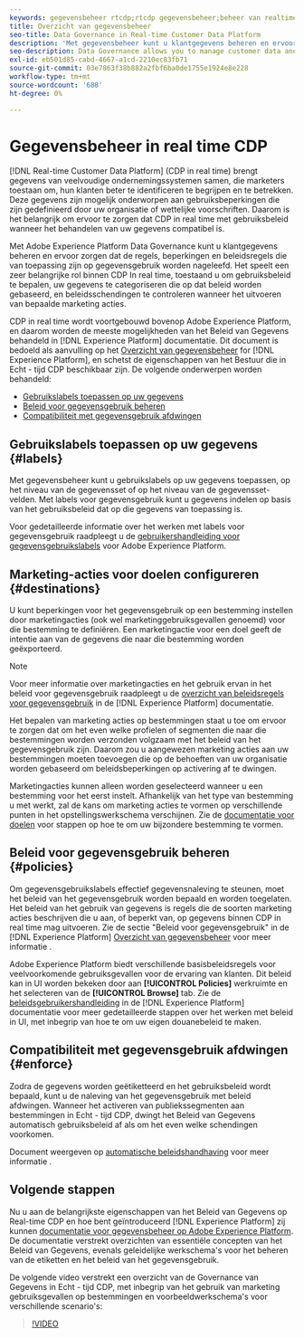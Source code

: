 ```yaml
---
keywords: gegevensbeheer rtcdp;rtcdp gegevensbeheer;beheer van realtime klantgegevensprofiel
title: Overzicht van gegevensbeheer
seo-title: Data Governance in Real-time Customer Data Platform
description: 'Met gegevensbeheer kunt u klantgegevens beheren en ervoor zorgen dat de regels, beperkingen en beleidsregels die van toepassing zijn op het gebruik van gegevens worden nageleefd. '
seo-description: Data Governance allows you to manage customer data and ensure compliance with regulations, restrictions, and policies applicable to data use.
exl-id: eb501d85-cabd-4667-a1cd-2210ec83fb71
source-git-commit: 03e7863f38b882a2fbf6ba0de1755e1924e8e228
workflow-type: tm+mt
source-wordcount: '688'
ht-degree: 0%

---
```


# Gegevensbeheer in real time CDP

[!DNL Real-time Customer Data Platform] (CDP in real time) brengt gegevens van veelvoudige ondernemingssystemen samen, die marketers toestaan om, hun klanten beter te identificeren te begrijpen en te betrekken. Deze gegevens zijn mogelijk onderworpen aan gebruiksbeperkingen die zijn gedefinieerd door uw organisatie of wettelijke voorschriften. Daarom is het belangrijk om ervoor te zorgen dat CDP in real time met gebruiksbeleid wanneer het behandelen van uw gegevens compatibel is.

Met Adobe Experience Platform Data Governance kunt u klantgegevens beheren en ervoor zorgen dat de regels, beperkingen en beleidsregels die van toepassing zijn op gegevensgebruik worden nageleefd. Het speelt een zeer belangrijke rol binnen CDP In real time, toestaand u om gebruiksbeleid te bepalen, uw gegevens te categoriseren die op dat beleid worden gebaseerd, en beleidsschendingen te controleren wanneer het uitvoeren van bepaalde marketing acties.

CDP in real time wordt voortgebouwd bovenop Adobe Experience Platform, en daarom worden de meeste mogelijkheden van het Beleid van Gegevens behandeld in [!DNL Experience Platform] documentatie. Dit document is bedoeld als aanvulling op het [Overzicht van gegevensbeheer](../../data-governance/home.md) for [!DNL Experience Platform], en schetst de eigenschappen van het Bestuur die in Echt - tijd CDP beschikbaar zijn. De volgende onderwerpen worden behandeld:

* [Gebruikslabels toepassen op uw gegevens](#labels)
* [Beleid voor gegevensgebruik beheren](#policies)
* [Compatibiliteit met gegevensgebruik afdwingen](#enforce)

## Gebruikslabels toepassen op uw gegevens {#labels}

Met gegevensbeheer kunt u gebruikslabels op uw gegevens toepassen, op het niveau van de gegevensset of op het niveau van de gegevensset-velden. Met labels voor gegevensgebruik kunt u gegevens indelen op basis van het gebruiksbeleid dat op die gegevens van toepassing is.

Voor gedetailleerde informatie over het werken met labels voor gegevensgebruik raadpleegt u de [gebruikershandleiding voor gegevensgebruikslabels](../../data-governance/labels/overview.md) voor Adobe Experience Platform.

## Marketing-acties voor doelen configureren {#destinations}

U kunt beperkingen voor het gegevensgebruik op een bestemming instellen door marketingacties (ook wel marketinggebruiksgevallen genoemd) voor die bestemming te definiëren. Een marketingactie voor een doel geeft de intentie aan van de gegevens die naar die bestemming worden geëxporteerd.

>[!NOTE]
>
>Voor meer informatie over marketingacties en het gebruik ervan in het beleid voor gegevensgebruik raadpleegt u de [overzicht van beleidsregels voor gegevensgebruik](../../data-governance/policies/overview.md) in de [!DNL Experience Platform] documentatie.

Het bepalen van marketing acties op bestemmingen staat u toe om ervoor te zorgen dat om het even welke profielen of segmenten die naar die bestemmingen worden verzonden volgzaam met het beleid van het gegevensgebruik zijn. Daarom zou u aangewezen marketing acties aan uw bestemmingen moeten toevoegen die op de behoeften van uw organisatie worden gebaseerd om beleidsbeperkingen op activering af te dwingen.

Marketingacties kunnen alleen worden geselecteerd wanneer u een bestemming voor het eerst instelt. Afhankelijk van het type van bestemming u met werkt, zal de kans om marketing acties te vormen op verschillende punten in het opstellingswerkschema verschijnen. Zie de [documentatie voor doelen](../destinations/overview.md) voor stappen op hoe te om uw bijzondere bestemming te vormen.

## Beleid voor gegevensgebruik beheren {#policies}

Om gegevensgebruikslabels effectief gegevensnaleving te steunen, moet het beleid van het gegevensgebruik worden bepaald en worden toegelaten. Het beleid van het gebruik van gegevens is regels die de soorten marketing acties beschrijven die u aan, of beperkt van, op gegevens binnen CDP in real time mag uitvoeren. Zie de sectie &quot;Beleid voor gegevensgebruik&quot; in de [!DNL Experience Platform] [Overzicht van gegevensbeheer](../../data-governance/home.md) voor meer informatie .

Adobe Experience Platform biedt verschillende basisbeleidsregels voor veelvoorkomende gebruiksgevallen voor de ervaring van klanten. Dit beleid kan in UI worden bekeken door aan **[!UICONTROL Policies]** werkruimte en het selecteren van de **[!UICONTROL Browse]** tab. Zie de [beleidsgebruikershandleiding](../../data-governance/policies/user-guide.md) in de [!DNL Experience Platform] documentatie voor meer gedetailleerde stappen over het werken met beleid in UI, met inbegrip van hoe te om uw eigen douanebeleid te maken.

## Compatibiliteit met gegevensgebruik afdwingen {#enforce}

Zodra de gegevens worden geëtiketteerd en het gebruiksbeleid wordt bepaald, kunt u de naleving van het gegevensgebruik met beleid afdwingen. Wanneer het activeren van publiekssegmenten aan bestemmingen in Echt - tijd CDP, dwingt het Beleid van Gegevens automatisch gebruiksbeleid af als om het even welke schendingen voorkomen.

Document weergeven op [automatische beleidshandhaving](../../data-governance/enforcement/auto-enforcement.md) voor meer informatie .

## Volgende stappen

Nu u aan de belangrijkste eigenschappen van het Beleid van Gegevens op Real-time CDP en hoe bent geïntroduceerd [!DNL Experience Platform] zij kunnen [documentatie voor gegevensbeheer op Adobe Experience Platform](../../data-governance/home.md). De documentatie verstrekt overzichten van essentiële concepten van het Beleid van Gegevens, evenals geleidelijke werkschema&#39;s voor het beheren van de etiketten en het beleid van het gegevensgebruik.

De volgende video verstrekt een overzicht van de Governance van Gegevens in Echt - tijd CDP, met inbegrip van het gebruik van marketing gebruiksgevallen op bestemmingen en voorbeeldwerkschema&#39;s voor verschillende scenario&#39;s:

>[!VIDEO](https://video.tv.adobe.com/v/33631?quality=12&learn=on)
